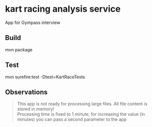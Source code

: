 # kart racing analysis service
App for Gympass interview

## Build

mvn package

## Test

mvn surefire:test -Dtest=KartRaceTests

## Observations
> This app is not ready for processing large files. All file content is stored in memory!\
> Processing time is fixed to 1 minute, for increasing the value (in minutes) you can pass a second parameter to the app
